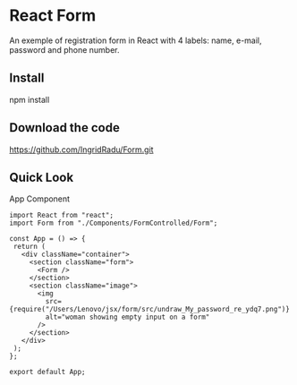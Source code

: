 # React Form
An exemple of registration form in React with 4 labels: name, e-mail, password and phone number.

## Install
npm install

## Download the code
https://github.com/IngridRadu/Form.git

## Quick Look
App Component
 ```
 import React from "react";
import Form from "./Components/FormControlled/Form";

const App = () => {
  return (
    <div className="container">
      <section className="form">
        <Form />
      </section>
      <section className="image">
        <img
          src={require("/Users/Lenovo/jsx/form/src/undraw_My_password_re_ydq7.png")}
          alt="woman showing empty input on a form"
        />
      </section>
    </div>
  );
};

export default App;
```



